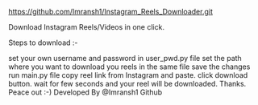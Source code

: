 https://github.com/Imransh1/Instagram_Reels_Downloader.git

Download Instagram Reels/Videos in one click.

Steps to download :-

set your own username and password in user_pwd.py file
set the path where you want to download you reels in the same file
save the changes
run main.py file
copy reel link from Instagram and paste.
click download button.
wait for few seconds and your reel will be downloaded.
Thanks. Peace out :-) Developed By @Imransh1 Github
